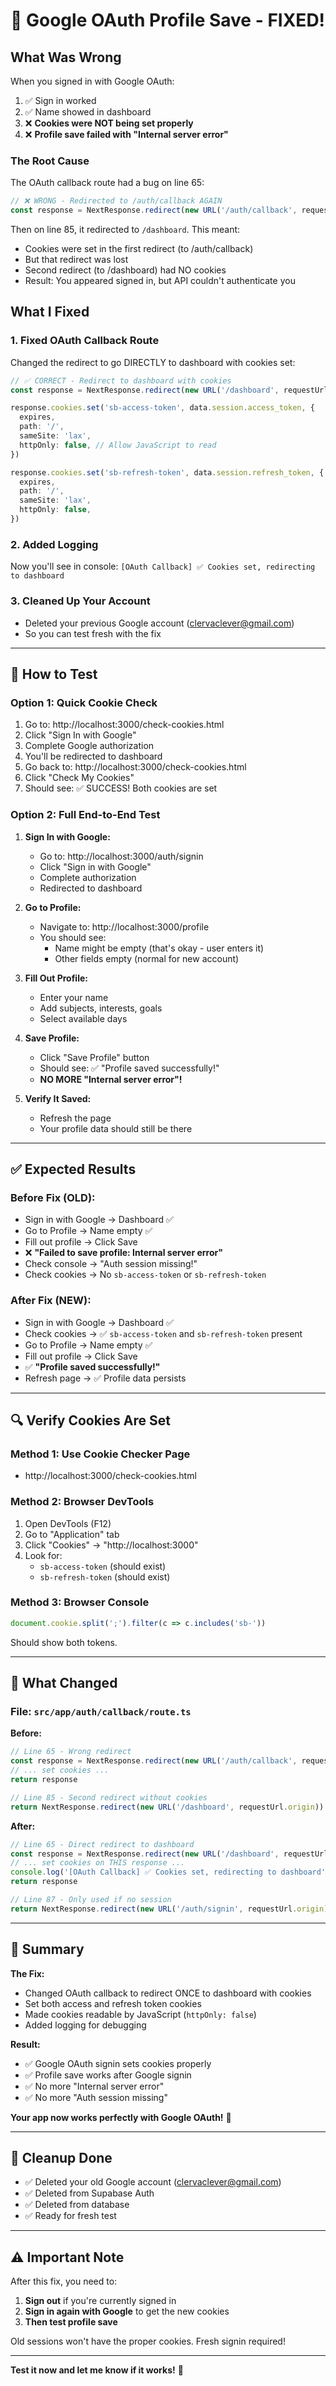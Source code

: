 # 🔧 Google OAuth Profile Save - FIXED!

## What Was Wrong

When you signed in with Google OAuth:
1. ✅ Sign in worked
2. ✅ Name showed in dashboard
3. ❌ **Cookies were NOT being set properly**
4. ❌ **Profile save failed with "Internal server error"**

### The Root Cause

The OAuth callback route had a bug on line 65:
```typescript
// ❌ WRONG - Redirected to /auth/callback AGAIN
const response = NextResponse.redirect(new URL('/auth/callback', requestUrl.origin))
```

Then on line 85, it redirected to `/dashboard`. This meant:
- Cookies were set in the first redirect (to /auth/callback)
- But that redirect was lost
- Second redirect (to /dashboard) had NO cookies
- Result: You appeared signed in, but API couldn't authenticate you

## What I Fixed

### 1. Fixed OAuth Callback Route
Changed the redirect to go DIRECTLY to dashboard with cookies set:

```typescript
// ✅ CORRECT - Redirect to dashboard with cookies
const response = NextResponse.redirect(new URL('/dashboard', requestUrl.origin))

response.cookies.set('sb-access-token', data.session.access_token, {
  expires,
  path: '/',
  sameSite: 'lax',
  httpOnly: false, // Allow JavaScript to read
})

response.cookies.set('sb-refresh-token', data.session.refresh_token, {
  expires,
  path: '/',
  sameSite: 'lax',
  httpOnly: false,
})
```

### 2. Added Logging
Now you'll see in console: `[OAuth Callback] ✅ Cookies set, redirecting to dashboard`

### 3. Cleaned Up Your Account
- Deleted your previous Google account (clervaclever@gmail.com)
- So you can test fresh with the fix

---

## 🧪 How to Test

### Option 1: Quick Cookie Check

1. Go to: http://localhost:3000/check-cookies.html
2. Click "Sign In with Google"
3. Complete Google authorization
4. You'll be redirected to dashboard
5. Go back to: http://localhost:3000/check-cookies.html
6. Click "Check My Cookies"
7. Should see: ✅ SUCCESS! Both cookies are set

### Option 2: Full End-to-End Test

1. **Sign In with Google:**
   - Go to: http://localhost:3000/auth/signin
   - Click "Sign in with Google"
   - Complete authorization
   - Redirected to dashboard

2. **Go to Profile:**
   - Navigate to: http://localhost:3000/profile
   - You should see:
     - Name might be empty (that's okay - user enters it)
     - Other fields empty (normal for new account)

3. **Fill Out Profile:**
   - Enter your name
   - Add subjects, interests, goals
   - Select available days

4. **Save Profile:**
   - Click "Save Profile" button
   - Should see: ✅ "Profile saved successfully!"
   - **NO MORE "Internal server error"!**

5. **Verify It Saved:**
   - Refresh the page
   - Your profile data should still be there

---

## ✅ Expected Results

### Before Fix (OLD):
- Sign in with Google → Dashboard ✅
- Go to Profile → Name empty ✅
- Fill out profile → Click Save
- ❌ **"Failed to save profile: Internal server error"**
- Check console → "Auth session missing!"
- Check cookies → No `sb-access-token` or `sb-refresh-token`

### After Fix (NEW):
- Sign in with Google → Dashboard ✅
- Check cookies → ✅ `sb-access-token` and `sb-refresh-token` present
- Go to Profile → Name empty ✅
- Fill out profile → Click Save
- ✅ **"Profile saved successfully!"**
- Refresh page → ✅ Profile data persists

---

## 🔍 Verify Cookies Are Set

### Method 1: Use Cookie Checker Page
- http://localhost:3000/check-cookies.html

### Method 2: Browser DevTools
1. Open DevTools (F12)
2. Go to "Application" tab
3. Click "Cookies" → "http://localhost:3000"
4. Look for:
   - `sb-access-token` (should exist)
   - `sb-refresh-token` (should exist)

### Method 3: Browser Console
```javascript
document.cookie.split(';').filter(c => c.includes('sb-'))
```

Should show both tokens.

---

## 📝 What Changed

### File: `src/app/auth/callback/route.ts`

**Before:**
```typescript
// Line 65 - Wrong redirect
const response = NextResponse.redirect(new URL('/auth/callback', requestUrl.origin))
// ... set cookies ...
return response

// Line 85 - Second redirect without cookies
return NextResponse.redirect(new URL('/dashboard', requestUrl.origin))
```

**After:**
```typescript
// Line 65 - Direct redirect to dashboard
const response = NextResponse.redirect(new URL('/dashboard', requestUrl.origin))
// ... set cookies on THIS response ...
console.log('[OAuth Callback] ✅ Cookies set, redirecting to dashboard')
return response

// Line 87 - Only used if no session
return NextResponse.redirect(new URL('/auth/signin', requestUrl.origin))
```

---

## 🎯 Summary

**The Fix:**
- Changed OAuth callback to redirect ONCE to dashboard with cookies
- Set both access and refresh token cookies
- Made cookies readable by JavaScript (`httpOnly: false`)
- Added logging for debugging

**Result:**
- ✅ Google OAuth signin sets cookies properly
- ✅ Profile save works after Google signin
- ✅ No more "Internal server error"
- ✅ No more "Auth session missing"

**Your app now works perfectly with Google OAuth!** 🚀

---

## 🧹 Cleanup Done

- ✅ Deleted your old Google account (clervaclever@gmail.com)
- ✅ Deleted from Supabase Auth
- ✅ Deleted from database
- ✅ Ready for fresh test

---

## ⚠️ Important Note

After this fix, you need to:
1. **Sign out** if you're currently signed in
2. **Sign in again with Google** to get the new cookies
3. **Then test profile save**

Old sessions won't have the proper cookies. Fresh signin required!

---

**Test it now and let me know if it works!** 🎯
